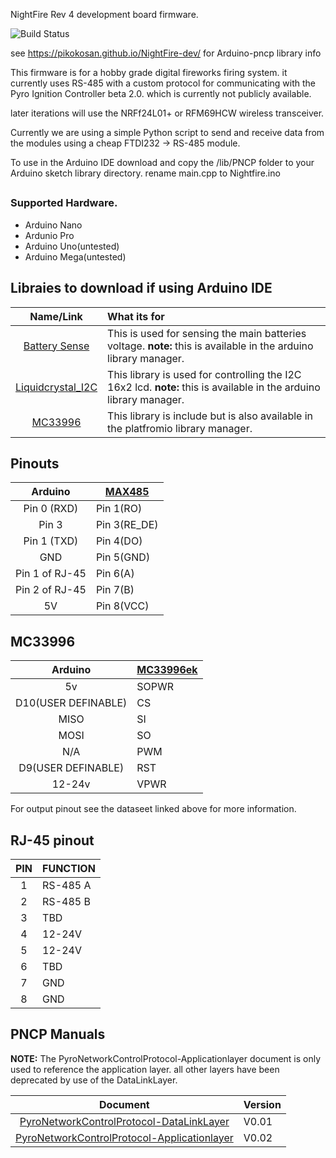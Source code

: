 NightFire Rev 4 development board firmware.

<img src="https://travis-ci.org/Pikokosan/NightFire-dev.svg?branch=master" alt="Build Status" />

see https://pikokosan.github.io/NightFire-dev/ for Arduino-pncp library info

This firmware is for a hobby grade digital fireworks firing system. it currently uses RS-485 with a custom protocol for communicating with the Pyro Ignition Controller beta 2.0. which is currently not publicly available.

later iterations will use the NRFf24L01+ or RFM69HCW wireless transceiver.

Currently we are using a simple Python script to send and receive data from the modules using a cheap FTDI232 -> RS-485 module.

To use in the Arduino IDE download and copy the /lib/PNCP folder to your Arduino sketch library directory. rename main.cpp to Nightfire.ino



##

### Supported Hardware.

* Arduino Nano
* Ardunio Pro
* Arduino Uno(untested)
* Arduino Mega(untested)



## Libraies to download if using Arduino IDE

| Name/Link | What its for |
|:-----:|:----------|
|[Battery Sense](https://github.com/rlogiacco/BatterySense)|This is used for sensing the main batteries voltage. **note:** this is available in the arduino library manager.|
|[Liquidcrystal_I2C](https://github.com/marcoschwartz/LiquidCrystal_I2C) | This library is used for controlling the I2C 16x2 lcd. **note:** this is available in the arduino library manager.|
| [MC33996](https://github.com/Pikokosan/MC33996) | This library is include but is also available in the platfromio library manager.|

## Pinouts


 Arduino | [MAX485]( https://datasheets.maximintegrated.com/en/ds/MAX1487-MAX491.pdf )	|          
|:-------------:|---------------------|
|Pin 0 (RXD)			| Pin 1(RO)   	 |
| Pin 3 				| Pin 3(RE_DE)   |
|Pin 1 (TXD) 			| Pin 4(DO)	  	 |
|GND					| Pin 5(GND)	   |
|Pin 1 of RJ-45	        | Pin 6(A)		   |
| Pin 2 of RJ-45		| Pin 7(B)		   |
| 5V					| Pin 8(VCC)	   |

## MC33996
| Arduino 	           | [MC33996ek](https://www.nxp.com/docs/en/data-sheet/MC33996.pdf) |
|:--------------------:|:-----|
| 5v		           | SOPWR |
| D10(USER DEFINABLE)  | CS    |
| MISO      		   | SI    |
| MOSI      		   | SO    |
| N/A       		   | PWM   |
| D9(USER DEFINABLE)   | RST   |
| 12-24v               | VPWR  |

For output pinout see the dataseet linked above for more information.
## RJ-45 pinout

|PIN| FUNCTION|
|:--------:|---------|
|1| RS-485 A|
|2| RS-485 B|
|3| TBD|
|4| 12-24V|
|5| 12-24V|
|6| TBD|
|7| GND|
|8| GND|


##

## PNCP Manuals
**NOTE:** The PyroNetworkControlProtocol-Applicationlayer document is only used to reference the application layer. all other layers have been deprecated by use of the DataLinkLayer.

| Document | Version|
|:-----------------------------------------:|:------|
| [PyroNetworkControlProtocol-DataLinkLayer]( ./docs/PyroNetworkControlProtocol-DLL.pdf) | V0.01 |
| [PyroNetworkControlProtocol-Applicationlayer](./docs/PyroNetworkControlProtocol.pdf)| V0.02|

